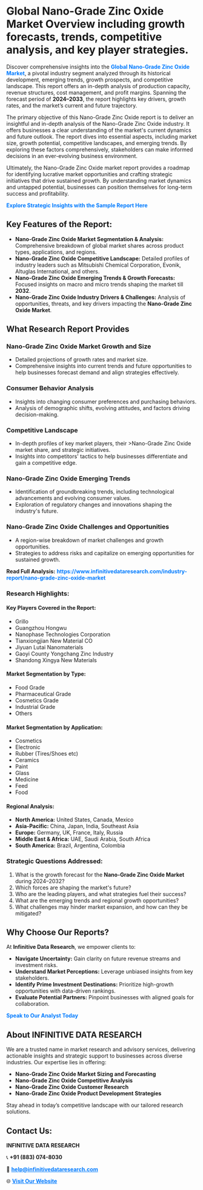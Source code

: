 <h1>Global Nano-Grade Zinc Oxide Market Overview including growth forecasts, trends, competitive analysis, and key player strategies.</h1>
<p>
Discover comprehensive insights into the 
<a href="https://www.infinitivedataresearch.com/industry-report/nano-grade-zinc-oxide-market" rel="dofollow" style="color: #007BFF; text-decoration: none;"><strong>Global Nano-Grade Zinc Oxide Market</strong></a>, a pivotal industry segment analyzed through its historical development, emerging trends, growth prospects, and competitive landscape. This report offers an in-depth analysis of production capacity, revenue structures, cost management, and profit margins. Spanning the forecast period of <strong>2024–2033</strong>, the report highlights key drivers, growth rates, and the market’s current and future trajectory.
</p>
<p>
The primary objective of this Nano-Grade Zinc Oxide report is to deliver an insightful and in-depth analysis of the Nano-Grade Zinc Oxide industry. It offers businesses a clear understanding of the market's current dynamics and future outlook. The report dives into essential aspects, including market size, growth potential, competitive landscapes, and emerging trends. By exploring these factors comprehensively, stakeholders can make informed decisions in an ever-evolving business environment.
</p>
<p>
Ultimately, the Nano-Grade Zinc Oxide market report provides a roadmap for identifying lucrative market opportunities and crafting strategic initiatives that drive sustained growth. By understanding market dynamics and untapped potential, businesses can position themselves for long-term success and profitability.
</p>
<p>
<a href="https://www.infinitivedataresearch.com/request-sample/reportId=105653" style="color: #007BFF; text-decoration: none;"><strong>Explore Strategic Insights with the Sample Report Here</strong></a>
</p>

<h2>Key Features of the Report:</h2>
<ul>
<li><strong>Nano-Grade Zinc Oxide Market Segmentation & Analysis:</strong> Comprehensive breakdown of global market shares across product types, applications, and regions.</li>
<li><strong>Nano-Grade Zinc Oxide Competitive Landscape:</strong> Detailed profiles of industry leaders such as Mitsubishi Chemical Corporation, Evonik, Altuglas International, and others.</li>
<li><strong>Nano-Grade Zinc Oxide Emerging Trends & Growth Forecasts:</strong> Focused insights on macro and micro trends shaping the market till <strong>2032</strong>.</li>
<li><strong>Nano-Grade Zinc Oxide Industry Drivers & Challenges:</strong> Analysis of opportunities, threats, and key drivers impacting the <strong>Nano-Grade Zinc Oxide Market</strong>.</li>
</ul>

<h2>What Research Report Provides</h2>
<h3>Nano-Grade Zinc Oxide Market Growth and Size</h3>
<ul>
<li>Detailed projections of growth rates and market size.</li>
<li>Comprehensive insights into current trends and future opportunities to help businesses forecast demand and align strategies effectively.</li>
</ul>

<h3>Consumer Behavior Analysis</h3>
<ul>
<li>Insights into changing consumer preferences and purchasing behaviors.</li>
<li>Analysis of demographic shifts, evolving attitudes, and factors driving decision-making.</li>
</ul>

<h3>Competitive Landscape</h3>
<ul>
<li>In-depth profiles of key market players, their >Nano-Grade Zinc Oxide market share, and strategic initiatives.</li>
<li>Insights into competitors' tactics to help businesses differentiate and gain a competitive edge.</li>
</ul>

<h3>Nano-Grade Zinc Oxide Emerging Trends</h3>
<ul>
<li>Identification of groundbreaking trends, including technological advancements and evolving consumer values.</li>
<li>Exploration of regulatory changes and innovations shaping the industry's future.</li>
</ul>

<h3>Nano-Grade Zinc Oxide Challenges and Opportunities</h3>
<ul>
<li>A region-wise breakdown of market challenges and growth opportunities.</li>
<li>Strategies to address risks and capitalize on emerging opportunities for sustained growth.</li>
</ul>
<p><strong>Read Full Analysis:</strong> <a href="https://www.infinitivedataresearch.com/industry-report/nano-grade-zinc-oxide-market" rel="dofollow" style="color: #007BFF; text-decoration: none;"><strong>https://www.infinitivedataresearch.com/industry-report/nano-grade-zinc-oxide-market</strong></a></p>
<h3>Research Highlights:</h3>
<h4>Key Players Covered in the Report:</h4>
<ul><li>Grillo</li><li>Guangzhou Hongwu</li><li>Nanophase Technologies Corporation</li><li>Tianxiongjian New Material CO</li><li>Jiyuan Lutai Nanomaterials</li><li>Gaoyi County Yongchang Zinc Industry</li><li>Shandong Xingya New Materials</li></ul>
<h4>Market Segmentation by Type:</h4>
<ul><li>Food Grade</li><li>Pharmaceutical Grade</li><li>Cosmetics Grade</li><li>Industrial Grade</li><li>Others</li></ul>
<h4>Market Segmentation by Application:</h4>
<ul><li>Cosmetics</li><li>Electronic</li><li>Rubber (Tires/Shoes etc)</li><li>Ceramics</li><li>Paint</li><li>Glass</li><li>Medicine</li><li>Feed</li><li>Food</li></ul>

<h4>Regional Analysis:</h4>
<ul>
<li><strong>North America:</strong> United States, Canada, Mexico</li>
<li><strong>Asia-Pacific:</strong> China, Japan, India, Southeast Asia</li>
<li><strong>Europe:</strong> Germany, UK, France, Italy, Russia</li>
<li><strong>Middle East & Africa:</strong> UAE, Saudi Arabia, South Africa</li>
<li><strong>South America:</strong> Brazil, Argentina, Colombia</li>
</ul>

<h3>Strategic Questions Addressed:</h3>
<ol>
<li>What is the growth forecast for the <strong>Nano-Grade Zinc Oxide Market</strong> during 2024–2032?</li>
<li>Which forces are shaping the market's future?</li>
<li>Who are the leading players, and what strategies fuel their success?</li>
<li>What are the emerging trends and regional growth opportunities?</li>
<li>What challenges may hinder market expansion, and how can they be mitigated?</li>
</ol>

<h2>Why Choose Our Reports?</h2>
<p>At <strong>Infinitive Data Research</strong>, we empower clients to:</p>
<ul>
<li><strong>Navigate Uncertainty:</strong> Gain clarity on future revenue streams and investment risks.</li>
<li><strong>Understand Market Perceptions:</strong> Leverage unbiased insights from key stakeholders.</li>
<li><strong>Identify Prime Investment Destinations:</strong> Prioritize high-growth opportunities with data-driven rankings.</li>
<li><strong>Evaluate Potential Partners:</strong> Pinpoint businesses with aligned goals for collaboration.</li>
</ul>
<p><a href="https://www.infinitivedataresearch.com/industry-report/nano-grade-zinc-oxide-market" rel="dofollow" style="color: #007BFF; text-decoration: none;"><strong>Speak to Our Analyst Today</strong></a></p>

<h2>About INFINITIVE DATA RESEARCH</h2>
<p>We are a trusted name in market research and advisory services, delivering actionable insights and strategic support to businesses across diverse industries. Our expertise lies in offering:</p>
<ul>
<li><strong>Nano-Grade Zinc Oxide Market Sizing and Forecasting</strong></li>
<li><strong>Nano-Grade Zinc Oxide Competitive Analysis</strong></li>
<li><strong>Nano-Grade Zinc Oxide Customer Research</strong></li>
<li><strong>Nano-Grade Zinc Oxide Product Development Strategies</strong></li>
</ul>
<p>Stay ahead in today’s competitive landscape with our tailored research solutions.</p>

<h2>Contact Us:</h2>
<p><strong>INFINITIVE DATA RESEARCH</strong></p>
<p>📞 <strong>+91 (883) 074-8030</strong></p>
<p>📧 <strong><a href="mailto:help@infinitivedataresearch.com" style="color: #007BFF;">help@infinitivedataresearch.com</a></strong></p>
<p>🌐 <strong><a href="https://www.infinitivedataresearch.com" rel="dofollow" style="color: #007BFF;">Visit Our Website</a></strong></p>